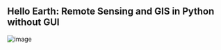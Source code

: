 ## Hello Earth: Remote Sensing and GIS in Python without GUI 

![image](https://user-images.githubusercontent.com/61631082/176338010-1f9458ce-c7ec-4d08-b022-7d352fbc6a75.png)

